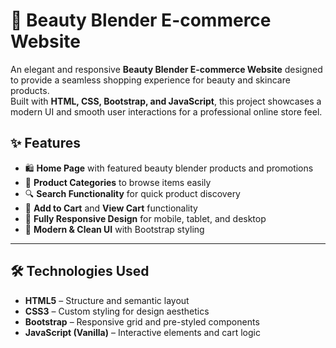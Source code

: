 

# 💄 Beauty Blender E-commerce Website

An elegant and responsive **Beauty Blender E-commerce Website** designed to provide a seamless shopping experience for beauty and skincare products.  
Built with **HTML, CSS, Bootstrap, and JavaScript**, this project showcases a modern UI and smooth user interactions for a professional online store feel.


## ✨ Features

- 🛍 **Home Page** with featured beauty blender products and promotions  
- 📂 **Product Categories** to browse items easily  
- 🔍 **Search Functionality** for quick product discovery  
- 🛒 **Add to Cart** and **View Cart** functionality  
- 📱 **Fully Responsive Design** for mobile, tablet, and desktop  
- 🎨 **Modern & Clean UI** with Bootstrap styling  

---

## 🛠 Technologies Used

- **HTML5** – Structure and semantic layout  
- **CSS3** – Custom styling for design aesthetics  
- **Bootstrap** – Responsive grid and pre-styled components  
- **JavaScript (Vanilla)** – Interactive elements and cart logic 